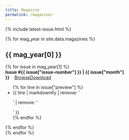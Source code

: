 ```yaml
---
title: Magazine
permalink: /magazine/
---
```


{% include latest-issue.html %}
<br>

{% for mag_year in site.data.magazines %}
## {{ mag_year[0] }}
<div class="magazine-thumbnails" markdown=1>
{% for issue in mag_year[1] %}
<div markdown=1>
<strong>Issue #{{ issue["issue-number"] }} | {{ issue["month"] }}</strong>&nbsp;&nbsp;&nbsp;&nbsp;<span class="magazine-buttons"><a class="button" href="{{issue["permalink"]}}">Browse</a><a class="button" target="_blank" href="{{issue["download"]}}">Download</a></span>
<ul>
{% for line in issue["preview"] %}
<li>{{ line | markdownify | remove: '<p>' | remove: '</p>' }}</li>
{% endfor %}
</ul>

</div>
{% endfor %}
</div>
{% endfor %}
